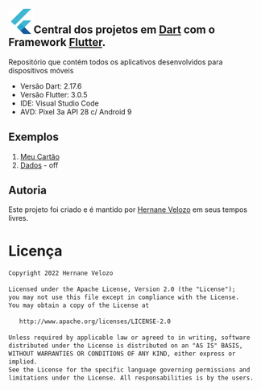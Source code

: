 <div>
  <div align="center" style="display: inline"><br>
  <img align="left" alt="Hernane-C" height="50" width="50" src="https://github.com/devicons/devicon/blob/master/icons/flutter/flutter-original.svg">
</div>


## Central dos projetos em [Dart](https://dart.dev/) com o Framework [Flutter](https://flutter.io/).
Repositório que contém todos os aplicativos desenvolvidos para dispositivos móveis

- Versão Dart: 2.17.6
- Versão Flutter: 3.0.5 
- IDE: Visual Studio Code
- AVD: Pixel 3a API 28 c/ Android 9


## Exemplos

1. [Meu Cartão](/meu_cartao_app)
1. [Dados](/meu_cartao_app) - off


## Autoria
Este projeto foi criado e é mantido por [Hernane Velozo](https://github.com/hernanevelozo/hernanevelozo) em seus tempos livres.

Licença
=======

    Copyright 2022 Hernane Velozo
    
    Licensed under the Apache License, Version 2.0 (the "License");
    you may not use this file except in compliance with the License.
    You may obtain a copy of the License at

       http://www.apache.org/licenses/LICENSE-2.0

    Unless required by applicable law or agreed to in writing, software
    distributed under the License is distributed on an "AS IS" BASIS,
    WITHOUT WARRANTIES OR CONDITIONS OF ANY KIND, either express or implied.
    See the License for the specific language governing permissions and
    limitations under the License. All responsabilities is by the users.
